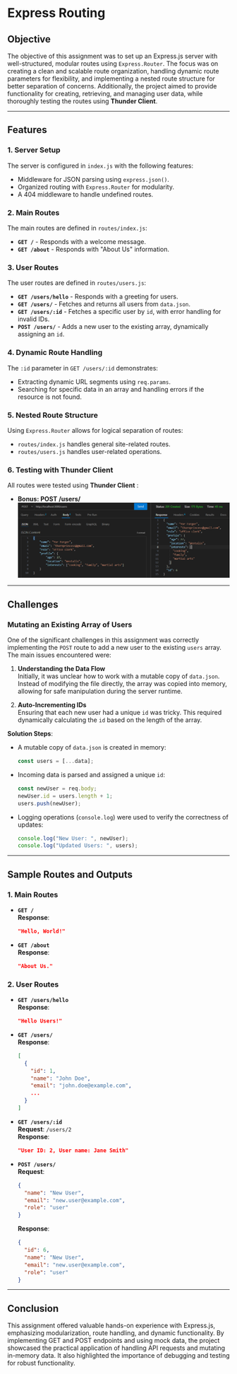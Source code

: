 # Express Routing

## Objective

The objective of this assignment was to set up an Express.js server with well-structured, modular routes using `Express.Router`. The focus was on creating a clean and scalable route organization, handling dynamic route parameters for flexibility, and implementing a nested route structure for better separation of concerns. Additionally, the project aimed to provide functionality for creating, retrieving, and managing user data, while thoroughly testing the routes using **Thunder Client**.

---

## Features

### 1. **Server Setup**

The server is configured in `index.js` with the following features:

- Middleware for JSON parsing using `express.json()`.
- Organized routing with `Express.Router` for modularity.
- A 404 middleware to handle undefined routes.

### 2. **Main Routes**

The main routes are defined in `routes/index.js`:

- **`GET /`** - Responds with a welcome message.
- **`GET /about`** - Responds with "About Us" information.

### 3. **User Routes**

The user routes are defined in `routes/users.js`:

- **`GET /users/hello`** - Responds with a greeting for users.
- **`GET /users/`** - Fetches and returns all users from `data.json`.
- **`GET /users/:id`** - Fetches a specific user by `id`, with error handling for invalid IDs.
- **`POST /users/`** - Adds a new user to the existing array, dynamically assigning an `id`.

### 4. **Dynamic Route Handling**

The `:id` parameter in `GET /users/:id` demonstrates:

- Extracting dynamic URL segments using `req.params`.
- Searching for specific data in an array and handling errors if the resource is not found.

### 5. **Nested Route Structure**

Using `Express.Router` allows for logical separation of routes:

- `routes/index.js` handles general site-related routes.
- `routes/users.js` handles user-related operations.

### 6. **Testing with Thunder Client**

All routes were tested using **Thunder Client** :

- **Bonus: POST /users/**
  ![alt text](<Screenshot 2024-12-05 192529.png>)

---

## Challenges

### Mutating an Existing Array of Users

One of the significant challenges in this assignment was correctly implementing the `POST` route to add a new user to the existing `users` array. The main issues encountered were:

1. **Understanding the Data Flow**  
   Initially, it was unclear how to work with a mutable copy of `data.json`. Instead of modifying the file directly, the array was copied into memory, allowing for safe manipulation during the server runtime.

2. **Auto-Incrementing IDs**  
   Ensuring that each new user had a unique `id` was tricky. This required dynamically calculating the `id` based on the length of the array.

**Solution Steps**:

- A mutable copy of `data.json` is created in memory:
  ```javascript
  const users = [...data];
  ```
- Incoming data is parsed and assigned a unique `id`:
  ```javascript
  const newUser = req.body;
  newUser.id = users.length + 1;
  users.push(newUser);
  ```
- Logging operations (`console.log`) were used to verify the correctness of updates:
  ```javascript
  console.log("New User: ", newUser);
  console.log("Updated Users: ", users);
  ```

---

## Sample Routes and Outputs

### 1. **Main Routes**

- **`GET /`**  
  **Response**:

  ```json
  "Hello, World!"
  ```

- **`GET /about`**  
  **Response**:
  ```json
  "About Us."
  ```

### 2. **User Routes**

- **`GET /users/hello`**  
  **Response**:

  ```json
  "Hello Users!"
  ```

- **`GET /users/`**  
  **Response**:

  ```json
  [
    {
      "id": 1,
      "name": "John Doe",
      "email": "john.doe@example.com",
      ...
    }
  ]
  ```

- **`GET /users/:id`**  
  **Request**: `/users/2`  
  **Response**:

  ```json
  "User ID: 2, User name: Jane Smith"
  ```

- **`POST /users/`**  
  **Request**:
  ```json
  {
    "name": "New User",
    "email": "new.user@example.com",
    "role": "user"
  }
  ```
  **Response**:
  ```json
  {
    "id": 6,
    "name": "New User",
    "email": "new.user@example.com",
    "role": "user"
  }
  ```

---

## Conclusion

This assignment offered valuable hands-on experience with Express.js, emphasizing modularization, route handling, and dynamic functionality. By implementing GET and POST endpoints and using mock data, the project showcased the practical application of handling API requests and mutating in-memory data. It also highlighted the importance of debugging and testing for robust functionality.
